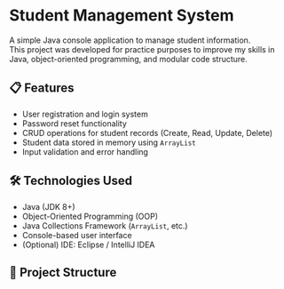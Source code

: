 # Student Management System

A simple Java console application to manage student information.  
This project was developed for practice purposes to improve my skills in Java, object-oriented programming, and modular code structure.

## 📋 Features

- User registration and login system
- Password reset functionality
- CRUD operations for student records (Create, Read, Update, Delete)
- Student data stored in memory using `ArrayList`
- Input validation and error handling

## 🛠️ Technologies Used

- Java (JDK 8+)
- Object-Oriented Programming (OOP)
- Java Collections Framework (`ArrayList`, etc.)
- Console-based user interface
- (Optional) IDE: Eclipse / IntelliJ IDEA

## 📁 Project Structure

